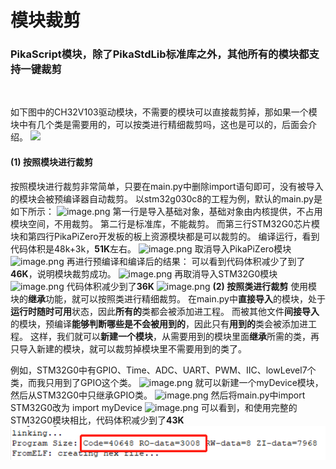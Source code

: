 # 模块裁剪

### PikaScript模块，除了PikaStdLib标准库之外，其他所有的**模块都支持一键裁剪**
​

如下图中的CH32V103驱动模块，不需要的模块可以直接裁剪掉，那如果一个模块中有几个类是需要用的，可以按类进行精细裁剪吗，这也是可以的，后面会介绍。
![](https://cdn.nlark.com/yuque/0/2021/png/22991477/1638631568309-cbc19553-75be-4915-900a-72fe700b4d16.png#crop=0.0442&crop=0.029&crop=0.9531&crop=1&from=url&height=408&id=BHwGK&margin=%5Bobject%20Object%5D&originHeight=630&originWidth=909&originalType=binary&ratio=1&rotation=0&showTitle=false&status=done&style=none&title=&width=588)
#### (1) 按照模块进行裁剪
按照模块进行裁剪非常简单，只要在main.py中删除import语句即可，没有被导入的模块会被预编译器自动裁剪。
以stm32g030c8的工程为例，默认的main.py是如下所示：
![image.png](https://cdn.nlark.com/yuque/0/2021/png/22991477/1639281734520-d63c222e-6c15-46f6-9349-2aae5e3a22a1.png#clientId=uab51b66f-6123-4&crop=0&crop=0&crop=1&crop=1&from=paste&height=138&id=uc9933b75&margin=%5Bobject%20Object%5D&name=image.png&originHeight=275&originWidth=527&originalType=binary&ratio=1&rotation=0&showTitle=false&size=29373&status=done&style=none&taskId=u08fccc8e-5611-4b16-b461-0b6ac028624&title=&width=263.5)
第一行是导入基础对象，基础对象由内核提供，不占用模块空间，不用裁剪。
第二行是标准库，不能裁剪。
而第三行STM32G0芯片模块和第四行PikaPiZero开发板的板上资源模块都是可以裁剪的。
编译运行，看到代码体积是48k+3k，**51K**左右。
![image.png](https://cdn.nlark.com/yuque/0/2021/png/22991477/1639281670087-0edcd6a5-c1ec-4eb7-aa13-b4af6f856774.png#clientId=uab51b66f-6123-4&crop=0&crop=0&crop=1&crop=1&from=paste&height=42&id=u426872f9&margin=%5Bobject%20Object%5D&name=image.png&originHeight=60&originWidth=744&originalType=binary&ratio=1&rotation=0&showTitle=false&size=13700&status=done&style=none&taskId=u45b3a133-64c1-4e02-8806-a9946ad387e&title=&width=518)
取消导入PikaPiZero模块
![image.png](https://cdn.nlark.com/yuque/0/2021/png/22991477/1639281716434-51e185a4-bbbc-4fe6-8867-9834b0973da1.png#clientId=uab51b66f-6123-4&crop=0&crop=0&crop=1&crop=1&from=paste&height=105&id=u7c822acc&margin=%5Bobject%20Object%5D&name=image.png&originHeight=210&originWidth=536&originalType=binary&ratio=1&rotation=0&showTitle=false&size=22619&status=done&style=none&taskId=uc4ebe541-3d1a-4fa6-8b08-47ea797d4c3&title=&width=268)
再进行预编译和编译后的结果：
可以看到代码体积减少了到了**46K**，说明模块裁剪成功。
![image.png](https://cdn.nlark.com/yuque/0/2021/png/22991477/1639281815845-56657902-ab07-409e-9a3f-f0197370c37c.png#clientId=uab51b66f-6123-4&crop=0&crop=0&crop=1&crop=1&from=paste&height=33&id=u2b752396&margin=%5Bobject%20Object%5D&name=image.png&originHeight=65&originWidth=753&originalType=binary&ratio=1&rotation=0&showTitle=false&size=14886&status=done&style=none&taskId=u10568433-91a2-416f-af13-ab35b9e449c&title=&width=376.5)
再取消导入STM32G0模块
![image.png](https://cdn.nlark.com/yuque/0/2021/png/22991477/1639281843772-333666fe-d348-4616-8f39-5ab63500e3c7.png#clientId=uab51b66f-6123-4&crop=0&crop=0&crop=1&crop=1&from=paste&height=78&id=u8e613994&margin=%5Bobject%20Object%5D&name=image.png&originHeight=156&originWidth=513&originalType=binary&ratio=1&rotation=0&showTitle=false&size=16390&status=done&style=none&taskId=ub1b6884d-b66f-474d-b69c-9d6da6928c4&title=&width=256.5)
代码体积减少到了**36K**
![image.png](https://cdn.nlark.com/yuque/0/2021/png/22991477/1639281899582-c0e013e7-9e75-4faf-8c68-d6c2193a030f.png#clientId=uab51b66f-6123-4&crop=0&crop=0&crop=1&crop=1&from=paste&height=42&id=uf4f61b6b&margin=%5Bobject%20Object%5D&name=image.png&originHeight=84&originWidth=767&originalType=binary&ratio=1&rotation=0&showTitle=false&size=18001&status=done&style=none&taskId=u2fe203ec-72fb-462b-80b1-c1b3f8e349d&title=&width=383.5)
**(2) 按照类进行裁剪**
使用模块的**继承**功能，就可以按照类进行精细裁剪。
在main.py中**直接导入**的模块，处于**运行时随时可用**状态，因此**所有的**类都会被添加进工程。
而被其他文件**间接导入**的模块，预编译**能够判断哪些是不会被用到的**，因此只有**用到的**类会被添加进工程。
这样，我们就可以**新建一个模块**，从需要用到的模块里面**继承**所需的类，再只导入新建的模块，就可以裁剪掉模块里不需要用到的类了。
​

例如，STM32G0中有GPIO、Time、ADC、UART、PWM、IIC、lowLevel7个类，而我只用到了GPIO这个类。
![image.png](https://cdn.nlark.com/yuque/0/2021/png/22991477/1639282316919-0450c010-004a-4d84-891a-14a6d0537e11.png#clientId=uab51b66f-6123-4&crop=0&crop=0&crop=1&crop=1&from=paste&height=377&id=u61d95c30&margin=%5Bobject%20Object%5D&name=image.png&originHeight=754&originWidth=922&originalType=binary&ratio=1&rotation=0&showTitle=false&size=93924&status=done&style=none&taskId=u6a0bc6df-62be-4a19-921b-4232eec3eda&title=&width=461)
就可以新建一个myDevice模块，然后从STM32G0中只继承GPIO类。
![image.png](https://cdn.nlark.com/yuque/0/2021/png/22991477/1639282420803-e73a65a4-2cd2-4bec-bb88-2cb2eae8cede.png#clientId=uab51b66f-6123-4&crop=0&crop=0&crop=1&crop=1&from=paste&height=160&id=ud7564fd2&margin=%5Bobject%20Object%5D&name=image.png&originHeight=320&originWidth=704&originalType=binary&ratio=1&rotation=0&showTitle=false&size=32308&status=done&style=none&taskId=u11446443-a048-48d2-b539-59b561f641b&title=&width=352)
然后将main.py中import STM32G0改为 import myDevice
![image.png](https://cdn.nlark.com/yuque/0/2021/png/22991477/1639282444794-6ca987a5-05f6-4377-af99-718985fae914.png#clientId=uab51b66f-6123-4&crop=0&crop=0&crop=1&crop=1&from=paste&height=127&id=u29f268bf&margin=%5Bobject%20Object%5D&name=image.png&originHeight=254&originWidth=524&originalType=binary&ratio=1&rotation=0&showTitle=false&size=28923&status=done&style=none&taskId=ucb98290c-3cf7-4140-938b-f92151f8d60&title=&width=262)
可以看到，和使用完整的STM32G0模块相比，代码体积减少到了**43K**
![image.png](assets/1639282647369-def83056-27c9-4d35-82f8-2720d9ae0767.png)
